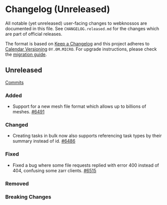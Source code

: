 # Changelog (Unreleased)

All notable (yet unreleased) user-facing changes to webknossos are documented in this file.
See `CHANGELOG.released.md` for the changes which are part of official releases.

The format is based on [Keep a Changelog](http://keepachangelog.com/en/1.0.0/)
and this project adheres to [Calendar Versioning](http://calver.org/) `0Y.0M.MICRO`.
For upgrade instructions, please check the [migration guide](MIGRATIONS.released.md).

## Unreleased
[Commits](https://github.com/scalableminds/webknossos/compare/22.10.0...HEAD)

### Added
- Support for a new mesh file format which allows up to billions of meshes. [#6491](https://github.com/scalableminds/webknossos/pull/6491)

### Changed
- Creating tasks in bulk now also supports referencing task types by their summary instead of id. [#6486](https://github.com/scalableminds/webknossos/pull/6486)

### Fixed
- Fixed a bug where some file requests replied with error 400 instead of 404, confusing some zarr clients. [#6515](https://github.com/scalableminds/webknossos/pull/6515)

### Removed

### Breaking Changes
